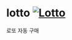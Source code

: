 # lotto [![Lotto](https://github.com/now-start/lotto-action/actions/workflows/lotto.yaml/badge.svg)](https://github.com/now-start/lotto-action/actions/workflows/lotto.yaml)
로또 자동 구매

